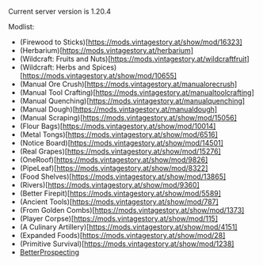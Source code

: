Current server version is 1.20.4

Modlist:

- (Firewood to Sticks)[https://mods.vintagestory.at/show/mod/16323]
- (Herbarium)[https://mods.vintagestory.at/herbarium]
- (Wildcraft: Fruits and Nuts)[https://mods.vintagestory.at/wildcraftfruit]
- (Wildcraft: Herbs and Spices)[https://mods.vintagestory.at/show/mod/10655]
- (Manual Ore Crush)[https://mods.vintagestory.at/manualorecrush]
- (Manual Tool Crafting)[https://mods.vintagestory.at/manualtoolcrafting]
- (Manual Quenching)[https://mods.vintagestory.at/manualquenching]
- (Manual Dough)[https://mods.vintagestory.at/manualdough]
- (Manual Scraping)[https://mods.vintagestory.at/show/mod/15056]
- (Flour Bags)[https://mods.vintagestory.at/show/mod/10014]
- (Metal Tongs)[https://mods.vintagestory.at/show/mod/6516]
- (Notice Board)[https://mods.vintagestory.at/show/mod/14501]
- (Real Grapes)[https://mods.vintagestory.at/show/mod/15276]
- (OneRoof)[https://mods.vintagestory.at/show/mod/9826]
- (PipeLeaf)[https://mods.vintagestory.at/show/mod/8322]
- (Food Shelves)[https://mods.vintagestory.at/show/mod/13865]
- (Rivers)[https://mods.vintagestory.at/show/mod/9360]
- (Better Firepit)[https://mods.vintagestory.at/show/mod/5589]
- (Ancient Tools)[https://mods.vintagestory.at/show/mod/787]
- (From Golden Combs)[https://mods.vintagestory.at/show/mod/1373]
- (Player Corpse)[https://mods.vintagestory.at/show/mod/115]
- (A Culinary Artillery)[https://mods.vintagestory.at/show/mod/4151]
- (Expanded Foods)[https://mods.vintagestory.at/show/mod/28]
- (Primitive Survival)[https://mods.vintagestory.at/show/mod/1238]
- [BetterProspecting](https://github.com/TheWanderingCrow-VS-Mods/BetterProspecting)
